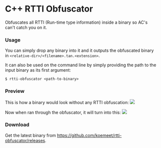 # C++ RTTI Obfuscator
Obfuscates all RTTI (Run-time type information) inside a binary so AC's can't catch you on it.

### Usage
You can simply drop any binary into it and it outputs the obfuscated binary in `<relative-dir>/<filename>.tan.<extension>`.

It can also be used on the command line by simply providing the path to the input binary as its first argument:
```
$ rtti-obfuscator <path-to-binary>
```

### Preview

This is how a binary would look without any RTTI obfuscation:
![](https://i.gyazo.com/5621b2402351cf9c47e1fd406b09d199.png)

Now when ran through the obfuscator, it will turn into this:
![](https://i.gyazo.com/1c0d59dad81098ad0fc1d1d328f4763c.png)

### Download
Get the latest binary from https://github.com/koemeet/rtti-obfuscator/releases.

